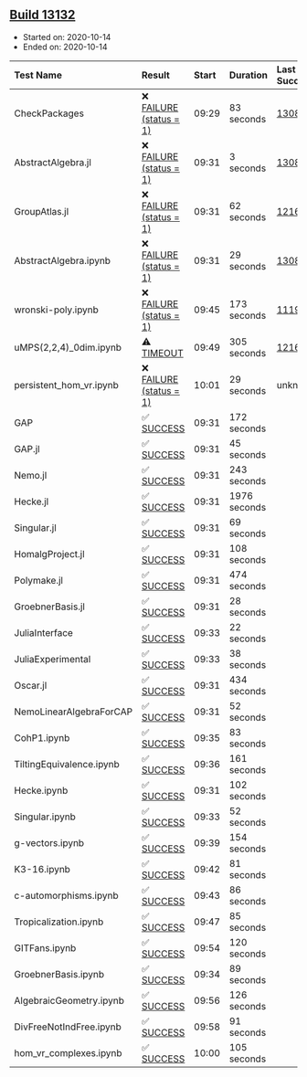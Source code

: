 ## [Build 13132](https://oscarci.mathematik.uni-kl.de/job/oscar/13132/)

* Started on: 2020-10-14
* Ended on: 2020-10-14

| Test Name    | Result | Start | Duration | Last Success | First Failure |
|:-------------|:-------|:------|:---------|:-------------|:--------------|
| CheckPackages | ❌ [FAILURE (status = 1)](https://oscarci.mathematik.uni-kl.de/job/oscar/13132/artifact/logs/build-13132/CheckPackages.log) | 09:29 | 83 seconds | [13085](https://oscarci.mathematik.uni-kl.de/job/oscar/13085/) | [13086](https://oscarci.mathematik.uni-kl.de/job/oscar/13086/) |
| AbstractAlgebra.jl | ❌ [FAILURE (status = 1)](https://oscarci.mathematik.uni-kl.de/job/oscar/13132/artifact/logs/build-13132/AbstractAlgebra.jl.log) | 09:31 | 3 seconds | [13085](https://oscarci.mathematik.uni-kl.de/job/oscar/13085/) | [13086](https://oscarci.mathematik.uni-kl.de/job/oscar/13086/) |
| GroupAtlas.jl | ❌ [FAILURE (status = 1)](https://oscarci.mathematik.uni-kl.de/job/oscar/13132/artifact/logs/build-13132/GroupAtlas.jl.log) | 09:31 | 62 seconds | [12167](https://oscarci.mathematik.uni-kl.de/job/oscar/12167/) | [12168](https://oscarci.mathematik.uni-kl.de/job/oscar/12168/) |
| AbstractAlgebra.ipynb | ❌ [FAILURE (status = 1)](https://oscarci.mathematik.uni-kl.de/job/oscar/13132/artifact/logs/build-13132/AbstractAlgebra.ipynb.log) | 09:31 | 29 seconds | [13085](https://oscarci.mathematik.uni-kl.de/job/oscar/13085/) | [13086](https://oscarci.mathematik.uni-kl.de/job/oscar/13086/) |
| wronski-poly.ipynb | ❌ [FAILURE (status = 1)](https://oscarci.mathematik.uni-kl.de/job/oscar/13132/artifact/logs/build-13132/wronski-poly.ipynb.log) | 09:45 | 173 seconds | [11192](https://oscarci.mathematik.uni-kl.de/job/oscar/11192/) | [11193](https://oscarci.mathematik.uni-kl.de/job/oscar/11193/) |
| uMPS(2,2,4)_0dim.ipynb | ⚠ [TIMEOUT](https://oscarci.mathematik.uni-kl.de/job/oscar/13132/artifact/logs/build-13132/uMPS-2-2-4-_0dim.ipynb.log) | 09:49 | 305 seconds | [12167](https://oscarci.mathematik.uni-kl.de/job/oscar/12167/) | [12168](https://oscarci.mathematik.uni-kl.de/job/oscar/12168/) |
| persistent_hom_vr.ipynb | ❌ [FAILURE (status = 1)](https://oscarci.mathematik.uni-kl.de/job/oscar/13132/artifact/logs/build-13132/persistent_hom_vr.ipynb.log) | 10:01 | 29 seconds | unknown | unknown |
| GAP | ✅ [SUCCESS](https://oscarci.mathematik.uni-kl.de/job/oscar/13132/artifact/logs/build-13132/GAP.log) | 09:31 | 172 seconds |  |  |
| GAP.jl | ✅ [SUCCESS](https://oscarci.mathematik.uni-kl.de/job/oscar/13132/artifact/logs/build-13132/GAP.jl.log) | 09:31 | 45 seconds |  |  |
| Nemo.jl | ✅ [SUCCESS](https://oscarci.mathematik.uni-kl.de/job/oscar/13132/artifact/logs/build-13132/Nemo.jl.log) | 09:31 | 243 seconds |  |  |
| Hecke.jl | ✅ [SUCCESS](https://oscarci.mathematik.uni-kl.de/job/oscar/13132/artifact/logs/build-13132/Hecke.jl.log) | 09:31 | 1976 seconds |  |  |
| Singular.jl | ✅ [SUCCESS](https://oscarci.mathematik.uni-kl.de/job/oscar/13132/artifact/logs/build-13132/Singular.jl.log) | 09:31 | 69 seconds |  |  |
| HomalgProject.jl | ✅ [SUCCESS](https://oscarci.mathematik.uni-kl.de/job/oscar/13132/artifact/logs/build-13132/HomalgProject.jl.log) | 09:31 | 108 seconds |  |  |
| Polymake.jl | ✅ [SUCCESS](https://oscarci.mathematik.uni-kl.de/job/oscar/13132/artifact/logs/build-13132/Polymake.jl.log) | 09:31 | 474 seconds |  |  |
| GroebnerBasis.jl | ✅ [SUCCESS](https://oscarci.mathematik.uni-kl.de/job/oscar/13132/artifact/logs/build-13132/GroebnerBasis.jl.log) | 09:31 | 28 seconds |  |  |
| JuliaInterface | ✅ [SUCCESS](https://oscarci.mathematik.uni-kl.de/job/oscar/13132/artifact/logs/build-13132/JuliaInterface.log) | 09:33 | 22 seconds |  |  |
| JuliaExperimental | ✅ [SUCCESS](https://oscarci.mathematik.uni-kl.de/job/oscar/13132/artifact/logs/build-13132/JuliaExperimental.log) | 09:33 | 38 seconds |  |  |
| Oscar.jl | ✅ [SUCCESS](https://oscarci.mathematik.uni-kl.de/job/oscar/13132/artifact/logs/build-13132/Oscar.jl.log) | 09:31 | 434 seconds |  |  |
| NemoLinearAlgebraForCAP | ✅ [SUCCESS](https://oscarci.mathematik.uni-kl.de/job/oscar/13132/artifact/logs/build-13132/NemoLinearAlgebraForCAP.log) | 09:31 | 52 seconds |  |  |
| CohP1.ipynb | ✅ [SUCCESS](https://oscarci.mathematik.uni-kl.de/job/oscar/13132/artifact/logs/build-13132/CohP1.ipynb.log) | 09:35 | 83 seconds |  |  |
| TiltingEquivalence.ipynb | ✅ [SUCCESS](https://oscarci.mathematik.uni-kl.de/job/oscar/13132/artifact/logs/build-13132/TiltingEquivalence.ipynb.log) | 09:36 | 161 seconds |  |  |
| Hecke.ipynb | ✅ [SUCCESS](https://oscarci.mathematik.uni-kl.de/job/oscar/13132/artifact/logs/build-13132/Hecke.ipynb.log) | 09:31 | 102 seconds |  |  |
| Singular.ipynb | ✅ [SUCCESS](https://oscarci.mathematik.uni-kl.de/job/oscar/13132/artifact/logs/build-13132/Singular.ipynb.log) | 09:33 | 52 seconds |  |  |
| g-vectors.ipynb | ✅ [SUCCESS](https://oscarci.mathematik.uni-kl.de/job/oscar/13132/artifact/logs/build-13132/g-vectors.ipynb.log) | 09:39 | 154 seconds |  |  |
| K3-16.ipynb | ✅ [SUCCESS](https://oscarci.mathematik.uni-kl.de/job/oscar/13132/artifact/logs/build-13132/K3-16.ipynb.log) | 09:42 | 81 seconds |  |  |
| c-automorphisms.ipynb | ✅ [SUCCESS](https://oscarci.mathematik.uni-kl.de/job/oscar/13132/artifact/logs/build-13132/c-automorphisms.ipynb.log) | 09:43 | 86 seconds |  |  |
| Tropicalization.ipynb | ✅ [SUCCESS](https://oscarci.mathematik.uni-kl.de/job/oscar/13132/artifact/logs/build-13132/Tropicalization.ipynb.log) | 09:47 | 85 seconds |  |  |
| GITFans.ipynb | ✅ [SUCCESS](https://oscarci.mathematik.uni-kl.de/job/oscar/13132/artifact/logs/build-13132/GITFans.ipynb.log) | 09:54 | 120 seconds |  |  |
| GroebnerBasis.ipynb | ✅ [SUCCESS](https://oscarci.mathematik.uni-kl.de/job/oscar/13132/artifact/logs/build-13132/GroebnerBasis.ipynb.log) | 09:34 | 89 seconds |  |  |
| AlgebraicGeometry.ipynb | ✅ [SUCCESS](https://oscarci.mathematik.uni-kl.de/job/oscar/13132/artifact/logs/build-13132/AlgebraicGeometry.ipynb.log) | 09:56 | 126 seconds |  |  |
| DivFreeNotIndFree.ipynb | ✅ [SUCCESS](https://oscarci.mathematik.uni-kl.de/job/oscar/13132/artifact/logs/build-13132/DivFreeNotIndFree.ipynb.log) | 09:58 | 91 seconds |  |  |
| hom_vr_complexes.ipynb | ✅ [SUCCESS](https://oscarci.mathematik.uni-kl.de/job/oscar/13132/artifact/logs/build-13132/hom_vr_complexes.ipynb.log) | 10:00 | 105 seconds |  |  |
